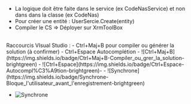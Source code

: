 - La logique doit être faite dans le service (ex CodeNasService) et non dans dans la classe (ex CodeNas)
- Pour créer une entité : UserSercie.Create(entity)
- Compiler le CS => Déployer sur XrmToolBox
<br>
Raccourcis VIsual Studio :
- Ctrl+Maj+B pour compiler ou générer la solution (à confirmer)
- Ctrl+Espace Autocomplétion
- ![Ctrl+Maj+B](https://img.shields.io/badge/Ctrl+Maj+B-Compiler_ou_grer_la_solution-brightgreen)
- ![Ctrl+Espace](https://img.shields.io/badge/Ctrl+Espace-Autocompl%C3%A9tion-brightgreen)-
- ![Synchrone](https://img.shields.io/badge/Synchrone-Bloque_l'utilisateur_avant_l'enregistrement-brightgreen) <br>


- ![Synchrone](https://img.shields.io/badge/Synchrone-Bloque_l'utilisateur_avant_l'enregistrement-brightgreen) <br>
